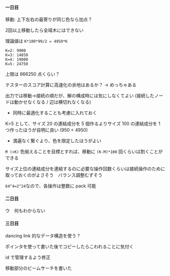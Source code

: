 #### 一日目

移動: 上下左右の最寄りが同じ色なら加点？

2回以上移動したら全域木にはできない

理論値は `K*100*99/2 = 4950*K` 

```
K=2: 9900
K=3: 14850
K=4: 19800
K=5: 24750
```

上限は 866250 点くらい？

テスターのスコア計算に高速化の余地はあるか？ → めっちゃある

出力では移動->接続の順だが、解の構成時には気にしなくてよい (接続したノードは動かせなくなる / 辺は横切れなくなる)
* 同時に最適化することも考慮に入れておく

K=5 として、サイズ 20 の連結成分を 5 個作るよりサイズ 100 の連結成分を 1 つ作ったほうが自明に良い (950 < 4950)
* 満遍なく繋ぐより、色を限定したほうがよい

`M (<K)`  色揃えることを目標とすれば、移動に `(K-M)*100` 回くらいは割くことができる

サイズ上位の連結成分を連結するのに必要な操作回数くらいは接続操作のために取っておくのがよさそう　バランス調整むずそう

`64^4=2^24`なので、各操作は整数に pack 可能

#### 二日目

ウ　何もわからない

#### 三日目

dancing link 的なデータ構造を使う？

ポインタを使って書いた後でコピーしたらこわれることに気付く

id で管理するよう修正

移動部分のビームサーチを書いた